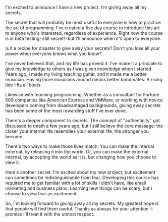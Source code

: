 I'm excited to announce I have a new project. I'm giving away all my secrets.

The secret that will probably be most useful to everyone is how to practice the art of programming. I've created a five day course to introduce this art to anyone who's interested, regardless of experience. Right now the course is in beta testing - still secret! - but I'll announce when it's open to everyone.

Is it a recipe for disaster to give away your secrets? Don't you lose all your power when everyone knows what you know?

I've never believed that, and my life has proved it. I've made it a principle to give my knowledge to others as I was given knowledge when I started. Years ago, I made my living teaching guitar, and it made me a better musician. Having more musicians around means better bandmates. A rising tide lifts all boats.

Likewise with teaching programming. Whether as a consultant for Fortune 500 companies like American Express and VMWare, or working with novice developers coming from disadvantaged backgrounds, giving away secrets has been some of the most rewarding stuff I've ever done.

There's a deeper component to secrets. The concept of "authenticity" got discussed to death a few years ago, but I still believe the core message: the closer your internal life resembles your external life, the stronger you become.

There's two ways to make those lives match. You can make the internal external, by releasing it into the world. Or, you can make the external internal, by accepting the world as it is, but changing how you choose to view it.

Here's another secret: I'm excited about my new project, but excitement can sometimes be indistinguishable from fear. Developing this course has required me to get familiar with a lot of skills I didn't have, like email marketing and business plans. Learning new things can be scary, but I choose to view fear as excitement.

So, I'm looking forward to giving away all my secrets. My greatest hope is that people will find them useful. Thanks as always for your attention - I promise I'll treat it with the utmost respect.

